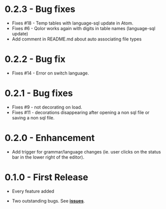 # 0.2.3 - Bug fixes

*   Fixes #18 - Temp tables with language-sql update in Atom.
*   Fixes #6 - Qolor works again with digits in table names (language-sql update)
*   Add comment in README.md about auto associating file types

# 0.2.2 - Bug fix

*   Fixes #14 - Error on switch language.

# 0.2.1 - Bug fixes

*   Fixes #9 - not decorating on load.
*   Fixes #11 - decorations disappearing after opening a non sql file or saving a non sql file.

# 0.2.0 - Enhancement

*   Add trigger for grammar/language changes (ie. user clicks on the
    status bar in the lower right of the editor).

# 0.1.0 - First Release

*   Every feature added

*   Two outstanding bugs.  See
    [**issues**](https://github.com/DavidLGoldberg/qolor/issues).
